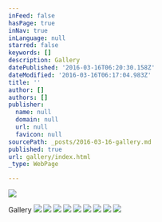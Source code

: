 ```yaml
---
inFeed: false
hasPage: true
inNav: true
inLanguage: null
starred: false
keywords: []
description: Gallery
datePublished: '2016-03-16T06:20:30.158Z'
dateModified: '2016-03-16T06:17:04.983Z'
title: ''
author: []
authors: []
publisher:
  name: null
  domain: null
  url: null
  favicon: null
sourcePath: _posts/2016-03-16-gallery.md
published: true
url: gallery/index.html
_type: WebPage

---
```

![](https://the-grid-user-content.s3-us-west-2.amazonaws.com/17b86bc4-6da8-466f-a3c4-a72612a902a1.jpg)

Gallery
![](https://the-grid-user-content.s3-us-west-2.amazonaws.com/0005961e-4e67-42ce-9d90-49426fbf5f15.jpg)
![](https://the-grid-user-content.s3-us-west-2.amazonaws.com/51d0edbd-59be-4fe4-ab69-4034cb292d1c.jpg)
![](https://the-grid-user-content.s3-us-west-2.amazonaws.com/727996bb-3917-4b5e-b77b-e446fdcd8c10.jpg)
![](https://the-grid-user-content.s3-us-west-2.amazonaws.com/c2224d6c-c798-4154-aa60-14f28addf706.jpg)
![](https://the-grid-user-content.s3-us-west-2.amazonaws.com/f8920e2e-d9b4-4ec6-89c8-66344d610bac.jpg)
![](https://the-grid-user-content.s3-us-west-2.amazonaws.com/3041cce5-2d47-4eb9-96cb-be26c0e150b1.jpg)
![](https://the-grid-user-content.s3-us-west-2.amazonaws.com/578225cd-9bb8-457c-aeb4-110e013db161.jpg)
![](https://the-grid-user-content.s3-us-west-2.amazonaws.com/0ccfd621-09c3-4f94-a733-1cc737a936c1.jpg)
![](https://the-grid-user-content.s3-us-west-2.amazonaws.com/162daac2-83fe-4cdb-a622-8dbde148ed6b.jpg)